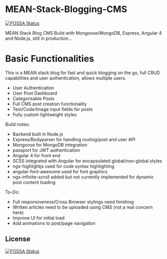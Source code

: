 # MEAN-Stack-Blogging-CMS
[![FOSSA Status](https://app.fossa.com/api/projects/git%2Bgithub.com%2Fahmedandaloes%2FMEAN-Stack-Blogging-CMS.svg?type=shield)](https://app.fossa.com/projects/git%2Bgithub.com%2Fahmedandaloes%2FMEAN-Stack-Blogging-CMS?ref=badge_shield)


MEAN Stack Blog CMS Build with Mongoose/MongoDB, Express, Angular 4 and Node.js, still in production...

# Basic Functionalities

This is a MEAN stack blog for fast and quick blogging on the go, full CRUD capabilities and user authentication, allows multiple users.

 - User Authentication
 - User Post Dashboard
 - Categorisable Posts
 - Full CMS post creation functionality
 - Text/Code/Image input fields for posts
 - Fully custom lightweight styles

Build notes:

 - Backend built in Node.js
 - Express/Bodyparser for handling routing/post and user API
 - Mongoose for MongoDB integration
 - passport for JWT authentication
 - Angular 4 for front end
 - SCSS integrated with Angular for encapsulated global/non-global styles
 - ngx-highlightjs used for code syntax highlighting
 - angular-font-awesome used for font graphics
 - ngx-infinite-scroll added but not currently implemented for dynamic post content loading
 
To-Do:

 - Full responsiveness/Cross Browser stylings need finishing
 - Written articles need to be uploaded using CMS (not a real concern here)
 - Improve UI for initial load
 - Add animations to post/page navigation
 


## License
[![FOSSA Status](https://app.fossa.com/api/projects/git%2Bgithub.com%2Fahmedandaloes%2FMEAN-Stack-Blogging-CMS.svg?type=large)](https://app.fossa.com/projects/git%2Bgithub.com%2Fahmedandaloes%2FMEAN-Stack-Blogging-CMS?ref=badge_large)